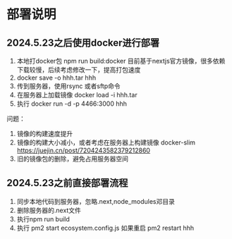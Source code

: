 # 部署说明


## 2024.5.23之后使用docker进行部署

1. 本地打docker包 npm run build:docker 目前基于nextjs官方镜像，很多依赖下载较慢，后续考虑修改一下，提高打包速度
2. docker save -o hhh.tar hhh
3. 传到服务器，使用rsync 或者sftp命令
4. 在服务器上加载镜像 docker load -i hhh.tar
5. 执行 docker run -d -p 4466:3000 hhh

问题：

1. 镜像的构建速度提升
2. 镜像的构建大小减小，或者考虑在服务器上构建镜像 docker-slim https://juejin.cn/post/7204243582379212860
3. 旧的镜像包的删除，避免占用服务器空间

## 2024.5.23之前直接部署流程

1. 同步本地代码到服务器，忽略.next,node_modules邓目录
2. 删除服务器的.next文件
3. 执行npm run build
4. 执行 pm2 start ecosystem.config.js
   如果重启 pm2 restart hhh

